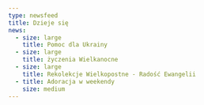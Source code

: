```yaml
---
type: newsfeed
title: Dzieje się
news:
  - size: large
    title: Pomoc dla Ukrainy
  - size: large
    title: życzenia Wielkanocne
  - size: large
    title: Rekolekcje Wielkopostne - Radość Ewangelii
  - title: Adoracja w weekendy
    size: medium
---
```

